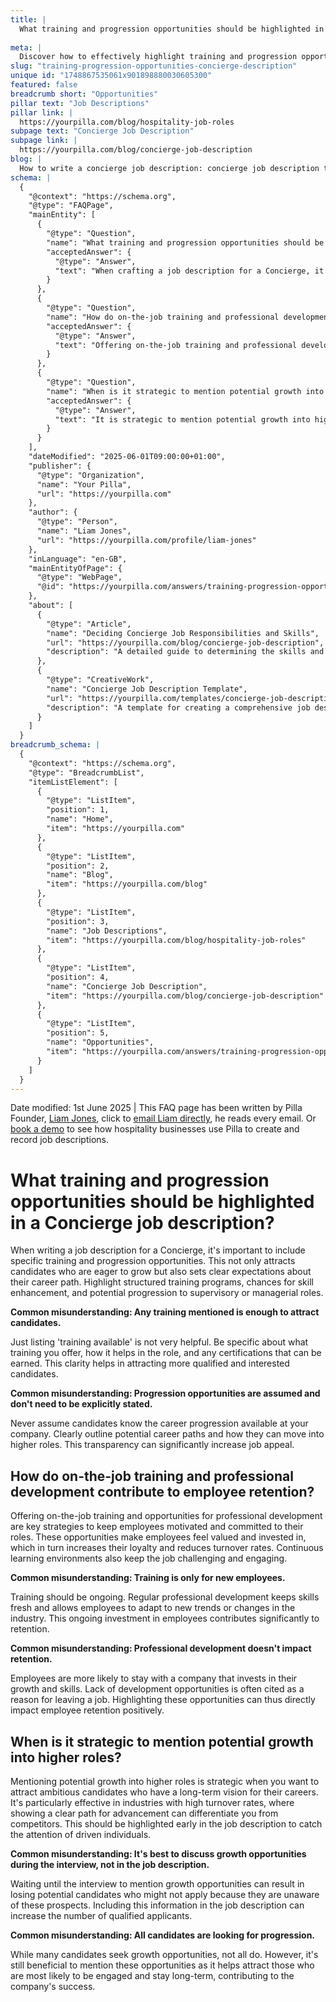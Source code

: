 ```yaml
---
title: |
  What training and progression opportunities should be highlighted in a Concierge job description?
  
meta: |
  Discover how to effectively highlight training and progression opportunities in a Concierge job description to attract and retain top talent.
slug: "training-progression-opportunities-concierge-description"
unique id: "1748867535061x901898880030605300"
featured: false
breadcrumb short: "Opportunities"
pillar text: "Job Descriptions"
pillar link: |
  https://yourpilla.com/blog/hospitality-job-roles
subpage text: "Concierge Job Description"
subpage link: |
  https://yourpilla.com/blog/concierge-job-description
blog: |
  How to write a concierge job description: concierge job description template included.
schema: |
  {
    "@context": "https://schema.org",
    "@type": "FAQPage",
    "mainEntity": [
      {
        "@type": "Question",
        "name": "What training and progression opportunities should be highlighted in a Concierge job description?",
        "acceptedAnswer": {
          "@type": "Answer",
          "text": "When crafting a job description for a Concierge, it is essential to detail specific training and progression opportunities. These include structured training programs, opportunities for skill enhancement, and paths to supervisory or managerial roles. Specifying these opportunities helps attract candidates who are keen on career growth and set clear expectations about their career trajectory."
        }
      },
      {
        "@type": "Question",
        "name": "How do on-the-job training and professional development contribute to employee retention?",
        "acceptedAnswer": {
          "@type": "Answer",
          "text": "Offering on-the-job training and professional development opportunities are critical for retaining employees. These opportunities show that the company values its staff and is willing to invest in their growth, which enhances employee loyalty and reduces turnover rates. Furthermore, a continuous learning environment keeps the job engaging and motivating."
        }
      },
      {
        "@type": "Question",
        "name": "When is it strategic to mention potential growth into higher roles?",
        "acceptedAnswer": {
          "@type": "Answer",
          "text": "It is strategic to mention potential growth into higher roles early in the job description when targeting ambitious candidates. This is particularly effective in high-turnover industries, as it can set your offer apart from others by showing a clear and appealing career path that resonates with career-focused individuals."
        }
      }
    ],
    "dateModified": "2025-06-01T09:00:00+01:00",
    "publisher": {
      "@type": "Organization",
      "name": "Your Pilla",
      "url": "https://yourpilla.com"
    },
    "author": {
      "@type": "Person",
      "name": "Liam Jones",
      "url": "https://yourpilla.com/profile/liam-jones"
    },
    "inLanguage": "en-GB",
    "mainEntityOfPage": {
      "@type": "WebPage",
      "@id": "https://yourpilla.com/answers/training-progression-opportunities-concierge-description"
    },
    "about": [
      {
        "@type": "Article",
        "name": "Deciding Concierge Job Responsibilities and Skills",
        "url": "https://yourpilla.com/blog/concierge-job-description",
        "description": "A detailed guide to determining the skills and responsibilities needed for a Concierge position."
      },
      {
        "@type": "CreativeWork",
        "name": "Concierge Job Description Template",
        "url": "https://yourpilla.com/templates/concierge-job-description",
        "description": "A template for creating a comprehensive job description for a Concierge position, including essential responsibilities and qualifications."
      }
    ]
  }
breadcrumb_schema: |
  {
    "@context": "https://schema.org",
    "@type": "BreadcrumbList",
    "itemListElement": [
      {
        "@type": "ListItem",
        "position": 1,
        "name": "Home",
        "item": "https://yourpilla.com"
      },
      {
        "@type": "ListItem",
        "position": 2,
        "name": "Blog",
        "item": "https://yourpilla.com/blog"
      },
      {
        "@type": "ListItem",
        "position": 3,
        "name": "Job Descriptions",
        "item": "https://yourpilla.com/blog/hospitality-job-roles"
      },
      {
        "@type": "ListItem",
        "position": 4,
        "name": "Concierge Job Description",
        "item": "https://yourpilla.com/blog/concierge-job-description"
      },
      {
        "@type": "ListItem",
        "position": 5,
        "name": "Opportunities",
        "item": "https://yourpilla.com/answers/training-progression-opportunities-concierge-description"
      }
    ]
  }
---
```


Date modified: 1st June 2025 | This FAQ page has been written by Pilla Founder, [Liam Jones](https://yourpilla.com/profile/liam-jones), click to [email Liam directly](https://mailto:liam@yourpilla.com), he reads every email. Or [book a demo](https://calendly.com/pilla/demo) to see how hospitality businesses use Pilla to create and record job descriptions.

# What training and progression opportunities should be highlighted in a Concierge job description?

When writing a job description for a Concierge, it's important to include specific training and progression opportunities. This not only attracts candidates who are eager to grow but also sets clear expectations about their career path. Highlight structured training programs, chances for skill enhancement, and potential progression to supervisory or managerial roles.

**Common misunderstanding: Any training mentioned is enough to attract candidates.**

Just listing 'training available' is not very helpful. Be specific about what training you offer, how it helps in the role, and any certifications that can be earned. This clarity helps in attracting more qualified and interested candidates.

**Common misunderstanding: Progression opportunities are assumed and don't need to be explicitly stated.**

Never assume candidates know the career progression available at your company. Clearly outline potential career paths and how they can move into higher roles. This transparency can significantly increase job appeal.

## How do on-the-job training and professional development contribute to employee retention?

Offering on-the-job training and opportunities for professional development are key strategies to keep employees motivated and committed to their roles. These opportunities make employees feel valued and invested in, which in turn increases their loyalty and reduces turnover rates. Continuous learning environments also keep the job challenging and engaging.

**Common misunderstanding: Training is only for new employees.**

Training should be ongoing. Regular professional development keeps skills fresh and allows employees to adapt to new trends or changes in the industry. This ongoing investment in employees contributes significantly to retention.

**Common misunderstanding: Professional development doesn't impact retention.**

Employees are more likely to stay with a company that invests in their growth and skills. Lack of development opportunities is often cited as a reason for leaving a job. Highlighting these opportunities can thus directly impact employee retention positively.

## When is it strategic to mention potential growth into higher roles?

Mentioning potential growth into higher roles is strategic when you want to attract ambitious candidates who have a long-term vision for their careers. It's particularly effective in industries with high turnover rates, where showing a clear path for advancement can differentiate you from competitors. This should be highlighted early in the job description to catch the attention of driven individuals.

**Common misunderstanding: It's best to discuss growth opportunities during the interview, not in the job description.**

Waiting until the interview to mention growth opportunities can result in losing potential candidates who might not apply because they are unaware of these prospects. Including this information in the job description can increase the number of qualified applicants.

**Common misunderstanding: All candidates are looking for progression.**

While many candidates seek growth opportunities, not all do. However, it's still beneficial to mention these opportunities as it helps attract those who are most likely to be engaged and stay long-term, contributing to the company's success.